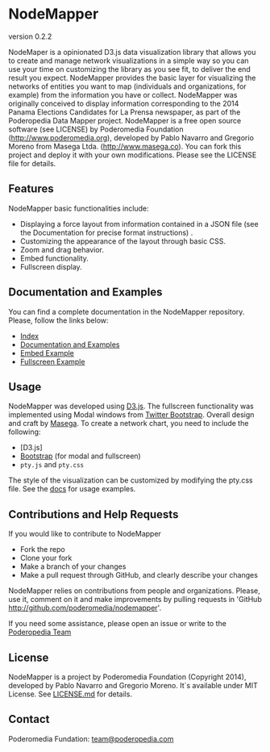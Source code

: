 # NodeMapper
version 0.2.2

NodeMaper is a opinionated D3.js data visualization library that allows you to create and manage network visualizations in a simple way so you can use your time on customizing the library as you see fit, to deliver the end result you expect. NodeMapper provides the basic layer for visualizing the networks of entities you want to map (individuals and organizations, for example) from the information you have or collect. 
NodeMapper was originally conceived to display information corresponding to the 2014 Panama Elections Candidates for La Prensa newspaper, as part of the Poderopedia Data Mapper project. NodeMapper is a free open source software (see LICENSE) by Poderomedia Foundation (http://www.poderomedia.org), developed by Pablo Navarro and Gregorio Moreno from Masega Ltda. (http://www.masega.co). You can fork this project and deploy it with your own modifications. Please see the LICENSE file for details.

## Features

NodeMapper basic functionalities include:

- Displaying a force layout from information contained in a JSON file (see the Documentation for precise format instructions) .
- Customizing the appearance of the layout through basic CSS.
- Zoom and drag behavior.
- Embed functionality.
- Fullscreen display.

## Documentation and Examples

You can find a complete documentation in the NodeMapper repository. Please, follow the links below:

- [Index](http://poderopedia.github.io/panama-network)
- [Documentation and Examples](http://poderopedia.github.io/panama-network/docs)
- [Embed Example](http://poderopedia.github.io/panama-network/pages/embed-demo)
- [Fullscreen Example](http://poderopedia.github.io/panama-network/pages/fullscreen-demo)

## Usage

NodeMapper was developed using  [D3.js](http://d3js.org/). The fullscreen functionality was implemented using Modal windows from [Twitter Bootstrap](http://getbootstrap.com). Overall design and craft by [Masega](http://www.masega.co). To create a network chart, you need to include the following:

- [D3.js]
- [Bootstrap](http://getbootstrap.com) (for modal and fullscreen)
- `pty.js` and `pty.css`

The style of the visualization can be customized by modifying the pty.css file. See the [docs](http://poderopedia.github.io/panama-network/docs) for usage examples.

## Contributions and Help Requests

If you would like to contribute to NodeMapper 

* Fork the repo
* Clone your fork
* Make a branch of your changes
* Make a pull request through GitHub, and clearly describe your changes

NodeMapper relies on contributions from people and organizations. Please, use it, comment on it and make improvements by pulling requests in 'GitHub <http://github.com/poderomedia/nodemapper>'.

If you need some assistance, please open an issue or write to the [Poderopedia Team](team@poderopedia.com)

## License

NodeMapper is a project by Poderomedia Foundation (Copyright 2014), developed by Pablo Navarro and Gregorio Moreno. It`s available under MIT License. See [LICENSE.md](LICENSE.md) for details.

## Contact

Poderomedia Fundation: team@poderopedia.com
